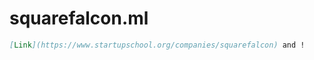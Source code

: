 # squarefalcon.ml

```markdown
[Link](https://www.startupschool.org/companies/squarefalcon) and !
```
